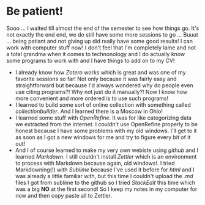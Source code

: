 # Be patient!

Sooo … I waited till almost the end of the semester to see how things go. It's not exactly the end end, we do still have some more sessions to go … Buuut … being patiant and not giving up did really have some good results! I can work with computer stuff now! I don't feel that I'm completely lame and not a total grandma when it comes to technonology and I do actually know some programs to work with and I have things to add on to my CV!
- I already know how _Zotero_ works which is great and was one of my favorite sessions so far! Not only because it was fairly easy and straightforward but because I'd always wondered why do people even use citing programs?! Why not just do it manually?! Now I know how more convenient and more ordered is to use such programs!
- I learned to build some sort of online collection with something called _collectionbuilder_. And I learned there is a Moscow in Ohio!
- I learned some stuff with _OpenRefine_. It was for like categorizing data we extracted from the internet. I couldn't use OpenRefine properly to be honest because I have some problems with my old windows. I'll get to it as soon as I got a new windows for me and try to figure every bit of it out!
- And I of course learned to make my very own webiste using _github_ and I learned _Markdown_. I still couldn't install _Zettler_ which is an environment to process with Markdown because again, old windows!. I tried Markdowning(!) with _Sublime_ because I've used it before for _html_ and I was already a little familiar with, but this time I couldn't upload the _.md_ files I got from sublime to the github so I tried _StackEdit_ this time which was a big **NO** at the first second! So I keep my notes in my computer for now and then copy paste all to Zettler. 